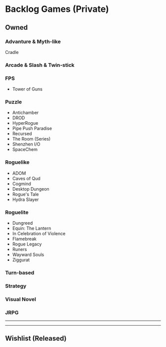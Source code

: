 # Backlog Games (Private)

## Owned

### Advanture & Myth-like
Cradle

### Arcade & Slash & Twin-stick

### FPS
* Tower of Guns

### Puzzle
* Antichamber
* DROD
* HyperRogue
* Pipe Push Paradise
* Recursed
* The Room (Series)
* Shenzhen I/O
* SpaceChem

### Roguelike
* ADOM
* Caves of Qud
* Cogmind
* Desktop Dungeon
* Rogue's Tale
* Hydra Slayer

### Roguelite
* Dungreed
* Equin: The Lantern
* In Celebration of Violence
* Flamebreak
* Rogue Legacy
* Runers
* Wayward Souls
* Ziggurat

### Turn-based


### Strategy


### Visual Novel


### JRPG


---
---


## Wishlist (Released)

